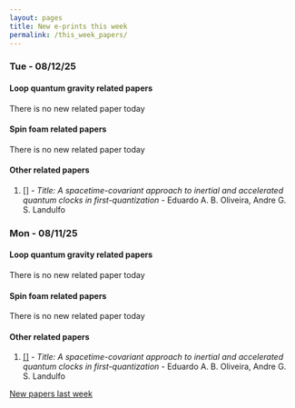 ```yaml
---
layout: pages
title: New e-prints this week
permalink: /this_week_papers/
---
```




### Tue - 08/12/25

#### Loop quantum gravity related papers

There is no new related paper today 

#### Spin foam related papers

There is no new related paper today 



#### Other related papers

1. [[]](https://arxiv.org/abs/) - *Title:
          A spacetime-covariant approach to inertial and accelerated quantum clocks in first-quantization* - Eduardo A. B. Oliveira, Andre G. S. Landulfo



### Mon - 08/11/25

#### Loop quantum gravity related papers

There is no new related paper today 

#### Spin foam related papers

There is no new related paper today 



#### Other related papers

1. [[]](https://arxiv.org/abs/) - *Title:
          A spacetime-covariant approach to inertial and accelerated quantum clocks in first-quantization* - Eduardo A. B. Oliveira, Andre G. S. Landulfo






[New papers last week]({{site.url}}/archived/weekly/pre-prints/2025/08/11/archived_weekly_papers.html)